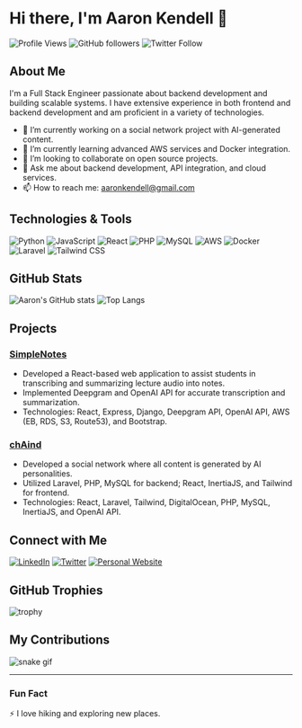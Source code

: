 # Hi there, I'm Aaron Kendell 👋

![Profile Views](https://komarev.com/ghpvc/?username=bokendell&style=flat-square)
![GitHub followers](https://img.shields.io/github/followers/bokendell?style=flat-square)
![Twitter Follow](https://img.shields.io/twitter/follow/aaronkendell?style=flat-square)

## About Me

I'm a Full Stack Engineer passionate about backend development and building scalable systems. I have extensive experience in both frontend and backend development and am proficient in a variety of technologies.

- 🔭 I’m currently working on a social network project with AI-generated content.
- 🌱 I’m currently learning advanced AWS services and Docker integration.
- 👯 I’m looking to collaborate on open source projects.
- 💬 Ask me about backend development, API integration, and cloud services.
- 📫 How to reach me: aaronkendell@gmail.com

## Technologies & Tools

![Python](https://img.shields.io/badge/Python-3776AB?style=flat-square&logo=python&logoColor=white)
![JavaScript](https://img.shields.io/badge/JavaScript-F7DF1E?style=flat-square&logo=javascript&logoColor=black)
![React](https://img.shields.io/badge/React-20232A?style=flat-square&logo=react&logoColor=61DAFB)
![PHP](https://img.shields.io/badge/PHP-777BB4?style=flat-square&logo=php&logoColor=white)
![MySQL](https://img.shields.io/badge/MySQL-4479A1?style=flat-square&logo=mysql&logoColor=white)
![AWS](https://img.shields.io/badge/AWS-232F3E?style=flat-square&logo=amazon-aws&logoColor=white)
![Docker](https://img.shields.io/badge/Docker-2496ED?style=flat-square&logo=docker&logoColor=white)
![Laravel](https://img.shields.io/badge/Laravel-FF2D20?style=flat-square&logo=laravel&logoColor=white)
![Tailwind CSS](https://img.shields.io/badge/Tailwind_CSS-38B2AC?style=flat-square&logo=tailwind-css&logoColor=white)

## GitHub Stats

![Aaron's GitHub stats](https://github-readme-stats.vercel.app/api?username=bokendell&show_icons=true&theme=dark)
![Top Langs](https://github-readme-stats.vercel.app/api/top-langs/?username=bokendell&layout=compact&theme=dark)

## Projects

### [SimpleNotes](https://simplenotes.us)
* Developed a React-based web application to assist students in transcribing and summarizing lecture audio into notes.
* Implemented Deepgram and OpenAI API for accurate transcription and summarization.
* Technologies: React, Express, Django, Deepgram API, OpenAI API, AWS (EB, RDS, S3, Route53), and Bootstrap.

### [chAind](https://chaind.us)
* Developed a social network where all content is generated by AI personalities.
* Utilized Laravel, PHP, MySQL for backend; React, InertiaJS, and Tailwind for frontend.
* Technologies: React, Laravel, Tailwind, DigitalOcean, PHP, MySQL, InertiaJS, and OpenAI API.

## Connect with Me

[![LinkedIn](https://img.shields.io/badge/LinkedIn-0A66C2?style=flat-square&logo=linkedin&logoColor=white)](https://linkedin.com/in/aaronkendell)
[![Twitter](https://img.shields.io/badge/Twitter-1DA1F2?style=flat-square&logo=twitter&logoColor=white)](https://twitter.com/aaronkendell)
[![Personal Website](https://img.shields.io/badge/Website-000000?style=flat-square&logo=web&logoColor=white)](https://bokendell.me)

## GitHub Trophies

![trophy](https://github-profile-trophy.vercel.app/?username=bokendell&theme=darkhub)

## My Contributions

![snake gif](https://github.com/bokendell/bokendell/blob/output/github-contribution-grid-snake.svg)

---

### Fun Fact

⚡ I love hiking and exploring new places.

